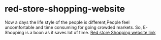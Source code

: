 # red-store-shopping-website
Now a days the life style of the people is different,People feel uncomfortable and time  consuming for going crowded markets.
 So, E-Shopping is a boon as it saves lot of time. 
 [Red store Shopping website link](https://drajkumard.github.io/red-store-shopping-website/)
